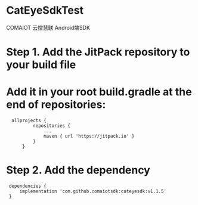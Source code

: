 # CatEyeSdkTest
COMAIOT 云控慧联 Android端SDK

Step 1. Add the JitPack repository to your build file
 =
 Add it in your root build.gradle at the end of repositories:
 =
  ```
    allprojects {
    		repositories {
    			...
    			maven { url 'https://jitpack.io' }
    		}
    	}
  
  ```

Step 2. Add the dependency
=
```
 dependencies {
     implementation 'com.github.comaiotsdk:cateyesdk:v1.1.5'
 }

```